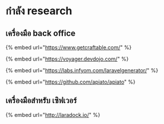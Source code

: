 # กำลัง research

## เครื่องมือ back office

{% embed url="https://www.getcraftable.com/" %}

{% embed url="https://voyager.devdojo.com/" %}

{% embed url="https://labs.infyom.com/laravelgenerator/" %}

{% embed url="https://github.com/apiato/apiato" %}



## เครื่องมือสำหรับ เซิฟเวอร์

{% embed url="http://laradock.io/" %}



